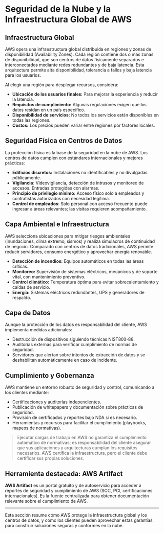 # Seguridad de la Nube y la Infraestructura Global de AWS

## Infraestructura Global

AWS opera una infraestructura global distribuida en regiones y zonas de disponibilidad (Availability Zones). Cada región contiene dos o más zonas de disponibilidad, que son centros de datos físicamente separados e interconectados mediante redes redundantes y de baja latencia. Esta arquitectura permite alta disponibilidad, tolerancia a fallos y baja latencia para los usuarios.

Al elegir una región para desplegar recursos, considera:

- **Ubicación de los usuarios finales:** Para mejorar la experiencia y reducir la latencia.
- **Requisitos de cumplimiento:** Algunas regulaciones exigen que los datos residan en un país específico.
- **Disponibilidad de servicios:** No todos los servicios están disponibles en todas las regiones.
- **Costos:** Los precios pueden variar entre regiones por factores locales.

## Seguridad Física en Centros de Datos

La protección física es la base de la seguridad en la nube de AWS. Los centros de datos cumplen con estándares internacionales y mejores prácticas:

- **Edificios discretos:** Instalaciones no identificables y no divulgadas públicamente.
- **Vigilancia:** Videovigilancia, detección de intrusos y monitoreo de accesos. Entradas protegidas con alarmas.
- **Principio de privilegio mínimo:** Acceso físico solo a empleados y contratistas autorizados con necesidad legítima.
- **Control de empleados:** Solo personal con acceso frecuente puede ingresar a áreas relevantes; las visitas requieren acompañamiento.

## Capa Ambiental e Infraestructura

AWS selecciona ubicaciones para mitigar riesgos ambientales (inundaciones, clima extremo, sismos) y realiza simulacros de continuidad de negocio. Comparado con centros de datos tradicionales, AWS permite reducir servidores, consumo energético y aprovechar energía renovable.

- **Detección de incendios:** Equipos automáticos en todas las áreas críticas.
- **Monitoreo:** Supervisión de sistemas eléctricos, mecánicos y de soporte vital, con mantenimiento preventivo.
- **Control climático:** Temperatura óptima para evitar sobrecalentamiento y caídas de servicio.
- **Energía:** Sistemas eléctricos redundantes, UPS y generadores de respaldo.

## Capa de Datos

Aunque la protección de los datos es responsabilidad del cliente, AWS implementa medidas adicionales:

- Destrucción de dispositivos siguiendo técnicas NIST800-88.
- Auditorías externas para verificar cumplimiento de normas de seguridad.
- Servidores que alertan sobre intentos de extracción de datos y se deshabilitan automáticamente en caso de incidente.

## Cumplimiento y Gobernanza

AWS mantiene un entorno robusto de seguridad y control, comunicando a los clientes mediante:

- Certificaciones y auditorías independientes.
- Publicación de whitepapers y documentación sobre prácticas de seguridad.
- Provisión de certificados y reportes bajo NDA si es necesario.
- Herramientas y recursos para facilitar el cumplimiento (playbooks, mapeos de normativas).

> Ejecutar cargas de trabajo en AWS no garantiza el cumplimiento automático de normativas; es responsabilidad del cliente asegurar que sus aplicaciones y arquitecturas cumplan los requisitos necesarios. AWS certifica la infraestructura, pero el cliente debe certificar sus propias soluciones.

## Herramienta destacada: AWS Artifact

**AWS Artifact** es un portal gratuito y de autoservicio para acceder a reportes de seguridad y cumplimiento de AWS (SOC, PCI, certificaciones internacionales). Es la fuente centralizada para obtener documentación relevante sobre el cumplimiento de AWS.

---

Esta sección resume cómo AWS protege la infraestructura global y los centros de datos, y cómo los clientes pueden aprovechar estas garantías para construir soluciones seguras y conformes en la nube.
